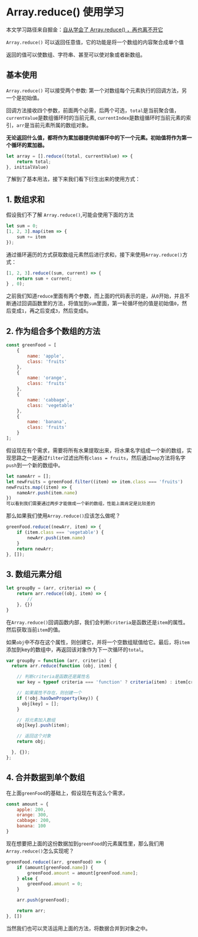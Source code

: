# Array.reduce() 使用学习
本文学习路径来自掘金：<a title="url" href="https://juejin.im/post/5dfd9d27e51d455825129ec3">自从学会了 Array.reduce() ，再也离不开它</a>

`Array.reduce()` 可以返回任意值，它的功能是将一个数组的内容聚合成单个值

返回的值可以使数组、字符串、甚至可以使对象或者新数组。

## 基本使用
`Array.reduce()` 可以接受两个参数: 第一个对数组每个元素执行的回调方法，另一个是初始值。

回调方法接收四个参数，前面两个必需，后两个可选，`total`是当前聚合值，`currentValue`是数组循环时的当前元素, `currentIndex`是数组循环时当前元素的索引，`arr`是当前元素所属的数组对象。

**无论返回什么值，都将作为累加器提供给循环中的下一个元素。初始值将作为第一个循环的累加器。**

``` javascript
let array = [].reduce((total, currentValue) => {
    return total;
}, initialValue)
```

了解到了基本用法，接下来我们看下衍生出来的使用方式：

## 1. 数组求和
假设我们不了解 `Array.reduce()`,可能会使用下面的方法

``` javascript
let sum = 0;
[1, 2, 3].map(item => {
    sum += item
});
```

通过循环遍历的方式获取数组元素然后进行求和，接下来使用`Array.reduce()`方式：

``` javascript
[1, 2, 3].reduce((sum, current) => {
    return sum + current;
} , 0);
```
之前我们知道`reduce`里面有两个参数，而上面的代码表示的是，从`0`开始，并且不断通过回调函数里的方法，将值加到`sum`里面，第一轮循环他的值是初始值`0`，然后变成`1`，再之后变成`3`，然后变成`6`。

## 2. 作为组合多个数组的方法
``` javascript
const greenFood = [
    {
        name: 'apple',
        class: 'fruits'
    },
    {
        name: 'orange',
        class: 'fruits'
    },
    {
        name: 'cabbage',
        class: 'vegetable'
    },
    {
        name: 'banana',
        class: 'fruits'
    }
];
```
假设现在有个需求，需要将所有水果提取出来，将水果名字组成一个新的数组，实现思路之一是通过`filter`过滤出所有`class = fruits`，然后通过`map`方法将名字`push`到一个新的数组中。
``` javascript
let nameArr = [];
let newFruits = greenFood.filter((item) => item.class === 'fruits')
newFruits.map((item) => {
    nameArr.push(item.name)
})
可以看到我们需要通过两步才能做成一个新的数组，性能上面肯定是比较差的
```
那么如果我们使用`Array.reduce()`应该怎么做呢？
``` javascript
greenFood.reduce((newArr, item) => {
    if (item.class === 'vegetable') {
        newArr.push(item.name)
    }
    return newArr;
}, []);
```

## 3. 数组元素分组
``` javascript
let groupBy = (arr, criteria) => {
    return arr.reduce((obj, item) => {
        //  
    }, {})
}
```
在`Array.reduce()`回调函数内部，我们会判断`criteria`是函数还是`item`的属性。然后获取当前`item`的值。

如果`obj`中不存在这个属性，则创建它，并将一个空数组赋值给它。最后，将`item`添加到key的数组中，再返回该对象作为下一次循环的`total`。
``` javascript
var groupBy = function (arr, criteria) {
  return arr.reduce(function (obj, item) {

    // 判断criteria是函数还是属性名
    var key = typeof criteria === 'function' ? criteria(item) : item[criteria];

    // 如果属性不存在，则创建一个
    if (!obj.hasOwnProperty(key)) {
      obj[key] = [];
    }

    // 将元素加入数组
    obj[key].push(item);

    // 返回这个对象
    return obj;

  }, {});
};
```

## 4. 合并数据到单个数组
在上面`greenFood`的基础上，假设现在有这么个需求，
``` javascript
const amount = {
    apple: 200,
    orange: 300,
    cabbage: 200,
    banana: 100
} 
```
现在想要把上面的这份数据加到`greenFood`的元素属性里，那么我们用`Array.reduce()`怎么实现呢？

``` javascript
greenFood.reduce((arr, greenFood) => {
    if (amount[greenFood.name]) {
        greenFood.amount = amount[greenFood.name];
    } else {
        greenFood.amount = 0;
    }

    arr.push(greenFood);

    return arr;
}, [])
```
当然我们也可以灵活运用上面的方法，将数据合并到对象之中。